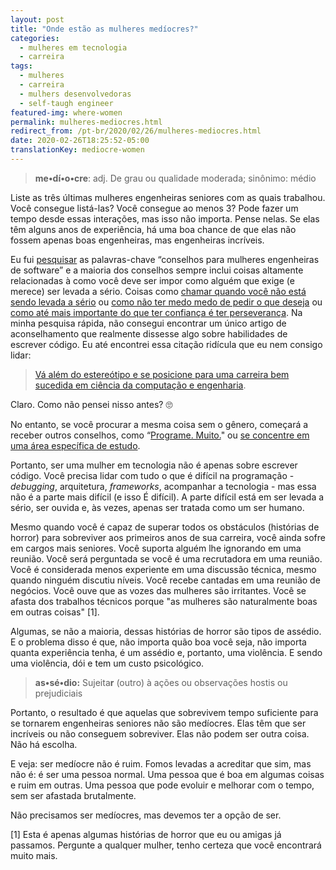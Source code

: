 ```yaml
---
layout: post
title: "Onde estão as mulheres medíocres?"
categories:
  - mulheres em tecnologia
  - carreira
tags:
  - mulheres
  - carreira
  - mulhers desenvolvedoras
  - self-taugh engineer
featured-img: where-women
permalink: mulheres-mediocres.html
redirect_from: /pt-br/2020/02/26/mulheres-mediocres.html
date: 2020-02-26T18:25:52-05:00
translationKey: mediocre-women
---
```


> **me•dí•o•cre**: adj. De grau ou qualidade moderada; sinônimo: médio

Liste as três últimas mulheres engenheiras seniores com as quais trabalhou. Você consegue listá-las? Você consegue ao menos 3? Pode fazer um tempo desde essas interações, mas isso não importa. Pense nelas. Se elas têm alguns anos de experiência, há uma boa chance de que elas não fossem apenas boas engenheiras, mas engenheiras incríveis.
<!--more-->

Eu fui [pesquisar](https://duckduckgo.com/) as palavras-chave “conselhos para mulheres engenheiras de software” e a maioria dos conselhos sempre inclui coisas altamente relacionadas à como você deve ser impor como alguém que exige (e merece) ser levada a sério. Coisas como [chamar quando você não está sendo levada a sério](https://www.ivanti.com/blog/the-challenges-of-being-a-woman-in-technology) ou [como não ter medo medo de pedir o que deseja](https://techbeacon.com/app-dev-testing/women-software-development-8-success-stories-5-tips-advancement) ou [como até mais importante do que ter confiança é ter perseverança](https://hackbrightacademy.com/blog/12-pieces-advice-female-software-engineers/). Na minha pesquisa rápida, não consegui encontrar um único artigo de aconselhamento que realmente dissesse algo sobre habilidades de escrever código. Eu até encontrei essa citação ridícula que eu nem consigo lidar:



> [Vá além do estereótipo e se posicione para uma carreira bem sucedida em ciência da computação e engenharia](https://techcrunch.com/2015/07/02/tips-for-being-a-successful-female-engineer-in-silicon-valley-and-beyond/).


Claro. Como não pensei nisso antes? 🙄

No entanto, se você procurar a mesma coisa sem o gênero, começará a receber outros conselhos, como “[Programe. Muito.](https://mashable.com/2015/08/19/software-engineer-career-advice/?europe=true)" ou [se concentre em uma área específica de estudo](https://www.codingdojo.com/blog/5-tips-aspiring-software-engineers).

Portanto, ser uma mulher em tecnologia não é apenas sobre escrever código. Você precisa lidar com tudo o que é difícil na programação - *debugging*, arquitetura, *frameworks*, acompanhar a tecnologia - mas essa não é a parte mais difícil (e isso É difícil). A parte difícil está em ser levada a sério, ser ouvida e, às vezes, apenas ser tratada como um ser humano.

Mesmo quando você é capaz de superar todos os obstáculos (histórias de horror) para sobreviver aos primeiros anos de sua carreira, você ainda sofre em cargos mais seniores. Você suporta alguém lhe ignorando em uma reunião. Você será perguntada se você é uma recrutadora em uma reunião. Você é considerada menos experiente em uma discussão técnica, mesmo quando ninguém discutiu níveis. Você recebe cantadas em uma reunião de negócios. Você ouve que as vozes das mulheres são irritantes. Você se afasta dos trabalhos técnicos porque "as mulheres são naturalmente boas em outras coisas" [1].

Algumas, se não a maioria, dessas histórias de horror são tipos de assédio. E o problema disso é que, não importa quão boa você seja, não importa quanta experiência tenha, é um assédio e, portanto, uma violência. E sendo uma violência, dói e tem um custo psicológico.

> **as•sé•dio:** Sujeita**r** (outro) à ações ou observações hostis ou prejudiciais

Portanto, o resultado é que aquelas que sobrevivem tempo suficiente para se tornarem engenheiras seniores não são medíocres. Elas têm que ser incríveis ou não conseguem sobreviver. Elas não podem ser outra coisa. Não há escolha.

E veja: ser medíocre não é ruim. Fomos levadas a acreditar que sim, mas não é: é ser uma pessoa normal. Uma pessoa que é boa em algumas coisas e ruim em outras. Uma pessoa que pode evoluir e melhorar com o tempo, sem ser afastada brutalmente.

Não precisamos ser medíocres, mas devemos ter a opção de ser.

[1] Esta é apenas algumas histórias de horror que eu ou amigas já passamos. Pergunte a qualquer mulher, tenho certeza que você encontrará muito mais.
